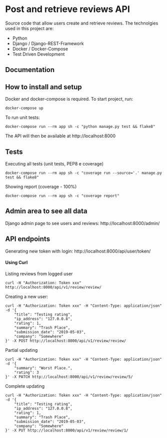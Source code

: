 # Post and retrieve reviews API

Source code that allow users create and retrieve reviews. The technolgies used in this project are:

 - Python
 - Django / Django-REST-Framework
 - Docker / Docker-Compose
 - Test Driven Development

## Documentation

## How to install and setup

Docker and docker-compose is required.
To start project, run:

```
docker-compose up
```
To run unit tests:
```
docker-compose run --rm app sh -c "python manage.py test && flake8"
```

The API will then be available at http://localhost:8000

## Tests

Executing all tests (unit tests, PEP8 e coverage)
```
docker-compose run --rm app sh -c "coverage run --source='.' manage.py test && flake8"
```

Showing report (coverage - 100%)
```
docker-compose run --rm app sh -c "coverage report"
```

## Admin area to see all data

Django admin page to see users and reviews:
http://localhost:8000/admin/

## API endpoints

Generating new token with login:
http://localhost:8000/api/user/token/

#### Using Curl

Listing reviews from logged user
```
curl -H "Authorization: Token xxx" http://localhost:8000/api/v1/review/review/
```

Creating a new user:
```
curl -H "Authorization: Token xxx" -H "Content-Type: application/json" -d '{
    "title": "Testing rating",
    "ip_address": "127.0.0.8",
    "rating": 1,
    "summary": "Trash Place",
    "submission_date": "2019-05-03",
    "company": "Somewhere"
}' -X POST http://localhost:8000/api/v1/review/review/
```

Partial updating 
```
curl -H "Authorization: Token xxx" -H "Content-Type: application/json" -d '{
    "summary": "Worst Place.",
    "rating": 3
}' -X PATCH http://localhost:8000/api/v1/review/review/5/
```

Complete updating
```
curl -H "Authorization: Token xxx" -H "Content-Type: application/json" -d '{
    "title": "Testing rating",
    "ip_address": "127.0.0.8",
    "rating": 1,
    "summary": "Trash Place",
    "submission_date": "2019-05-03",
    "company": "Somewhere"
}' -X PUT http://localhost:8000/api/v1/review/review/1/
```
